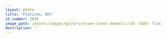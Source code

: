 ```yaml
---
layout: photo
title: "Flatiron, NYC"
id_number: 1026
image_path: /assets/images/gallery/brown-tones-domestic/18--1026--flatiron-nyc.jpg
description: ''
---
```

